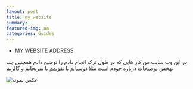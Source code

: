 ```yaml
---
layout: post
title: my website
summary: .
featured-img: aa
categories: Guides
---
```

* [ MY WEBSITE ADDRESS](http://www.maryam84.ir/)
<p> در این وب سایت من کار هایی که در طول ترک انجام دادم را توضیح دادم همچنین چند بهخش توضیحات درباره خودم است مثلا دوستانم یا تقویمم یا تفریحاتم و گالریم</p>


![عکس نمونه](../assets/site.png)




